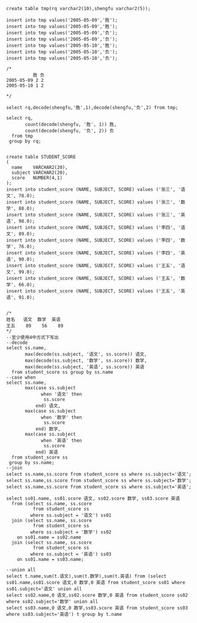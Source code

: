     create table tmp(rq varchar2(10),shengfu varchar2(5));
    
    insert into tmp values('2005-05-09','胜');
    insert into tmp values('2005-05-09','胜');
    insert into tmp values('2005-05-09','负');
    insert into tmp values('2005-05-09','负');
    insert into tmp values('2005-05-10','胜');
    insert into tmp values('2005-05-10','负');
    insert into tmp values('2005-05-10','负');
    
    /*
              胜 负
    2005-05-09 2 2
    2005-05-10 1 2
    
    */
    
    select rq,decode(shengfu,'胜',1),decode(shengfu,'负',2) from tmp;
    
    select rq,
           count(decode(shengfu, '胜', 1)) 胜,
           count(decode(shengfu, '负', 2)) 负
      from tmp
     group by rq;
    
    
    create table STUDENT_SCORE
    (
      name    VARCHAR2(20),
      subject VARCHAR2(20),
      score   NUMBER(4,1)
    );
    insert into student_score (NAME, SUBJECT, SCORE) values ('张三', '语文', 78.0);
    insert into student_score (NAME, SUBJECT, SCORE) values ('张三', '数学', 88.0);
    insert into student_score (NAME, SUBJECT, SCORE) values ('张三', '英语', 98.0);
    insert into student_score (NAME, SUBJECT, SCORE) values ('李四', '语文', 89.0);
    insert into student_score (NAME, SUBJECT, SCORE) values ('李四', '数学', 76.0);
    insert into student_score (NAME, SUBJECT, SCORE) values ('李四', '英语', 90.0);
    insert into student_score (NAME, SUBJECT, SCORE) values ('王五', '语文', 99.0);
    insert into student_score (NAME, SUBJECT, SCORE) values ('王五', '数学', 66.0);
    insert into student_score (NAME, SUBJECT, SCORE) values ('王五', '英语', 91.0);
    
    
    /*
    姓名   语文  数学  英语
    王五    89    56    89
    */
    --至少使用4中方式下写出
    --decode
    select ss.name,
           max(decode(ss.subject, '语文', ss.score)) 语文,
           max(decode(ss.subject, '数学', ss.score)) 数学,
           max(decode(ss.subject, '英语', ss.score)) 英语
      from student_score ss group by ss.name
    --case when
    select ss.name,
           max(case ss.subject
                 when '语文' then
                  ss.score
               end) 语文,
           max(case ss.subject
                 when '数学' then
                  ss.score
               end) 数学,
           max(case ss.subject
                 when '英语' then
                  ss.score
               end) 英语
      from student_score ss
     group by ss.name;
    --join
    select ss.name,ss.score from student_score ss where ss.subject='语文';
    select ss.name,ss.score from student_score ss where ss.subject='数学';
    select ss.name,ss.score from student_score ss where ss.subject='英语';
    
    select ss01.name, ss01.score 语文, ss02.score 数学, ss03.score 英语
      from (select ss.name, ss.score
              from student_score ss
             where ss.subject = '语文') ss01
      join (select ss.name, ss.score
              from student_score ss
             where ss.subject = '数学') ss02
        on ss01.name = ss02.name
      join (select ss.name, ss.score
              from student_score ss
             where ss.subject = '英语') ss03
        on ss01.name = ss03.name;
    
    --union all
    select t.name,sum(t.语文),sum(t.数学),sum(t.英语) from (select ss01.name,ss01.score 语文,0 数学,0 英语 from student_score ss01 where ss01.subject='语文' union all
    select ss02.name,0 语文,ss02.score 数学,0 英语 from student_score ss02 where ss02.subject='数学' union all
    select ss03.name,0 语文,0 数学,ss03.score 英语 from student_score ss03 where ss03.subject='英语') t group by t.name
